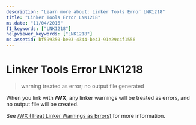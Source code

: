 ```yaml
---
description: "Learn more about: Linker Tools Error LNK1218"
title: "Linker Tools Error LNK1218"
ms.date: "11/04/2016"
f1_keywords: ["LNK1218"]
helpviewer_keywords: ["LNK1218"]
ms.assetid: bf599350-be03-4344-be43-91e29c4f1556
---
```

# Linker Tools Error LNK1218

> warning treated as error; no output file generated

When you link with **/WX**, any linker warnings will be treated as errors, and no output file will be created.

See [/WX (Treat Linker Warnings as Errors)](../../build/reference/wx-treat-linker-warnings-as-errors.md) for more information.
